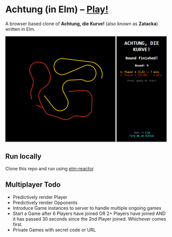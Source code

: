 # Achtung (in Elm) – [Play!](http://gbark.github.io/achtung)

A browser based clone of **Achtung, die Kurve!** (also known as **Zatacka**) written in Elm.

![screenshot](screenshot.png)

## Run locally

Clone this repo and run using [elm-reactor](https://github.com/elm-lang/elm-reactor)

## Multiplayer Todo

* Predictively render Player
* Predictively render Opponents
* Introduce Game instances to server to handle multiple ongoing games
* Start a Game after 6 Players have joined OR 2+ Players have joined AND it 
has passed 30 seconds since the 2nd Player joined. Whichever comes first.
* Private Games with secret code or URL